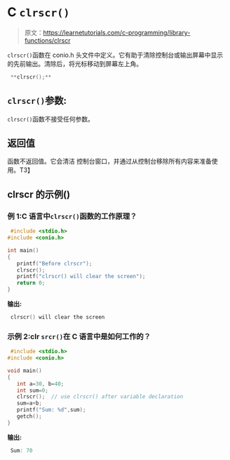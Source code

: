 # C `clrscr()`

> 原文：<https://learnetutorials.com/c-programming/library-functions/clrscr>

`clrscr()`函数在 conio.h 头文件中定义。它有助于清除控制台或输出屏幕中显示的先前输出。清除后，将光标移动到屏幕左上角。

```c
 **clrscr();** 

```

## `clrscr()`参数:

`clrscr()`函数不接受任何参数。

## 返回值

函数不返回值。它会清洁  控制台窗口，并通过从控制台移除所有内容来准备使用。T3】

## clrscr 的示例()

### 例 1:C 语言中`clrscr()`函数的工作原理？

```c
 #include <stdio.h>
#include <conio.h>

int main()
{
   printf("Before clrscr");
   clrscr();
   printf("clrscr() will clear the screen");
   return 0;
} 

```

**输出:**

```c
 clrscr() will clear the screen 
```

### 示例 2:clr `srcr()`在 C 语言中是如何工作的？

```c
 #include <stdio.h>
#include <conio.h>

void main()
{
   int a=30, b=40;
   int sum=0;
   clrscr();  // use clrscr() after variable declaration
   sum=a+b;
   printf("Sum: %d",sum);
   getch();
} 

```

**输出:**

```c
 Sum: 70 
```